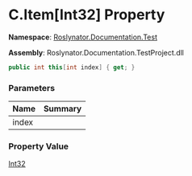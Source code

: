 # C\.Item\[Int32\] Property

**Namespace**: [Roslynator.Documentation.Test](../../README.md)

**Assembly**: Roslynator\.Documentation\.TestProject\.dll

```csharp
public int this[int index] { get; }
```

### Parameters

| Name | Summary |
| ---- | ------- |
| index | |

### Property Value

[Int32](https://docs.microsoft.com/en-us/dotnet/api/system.int32)

